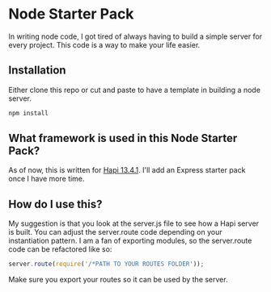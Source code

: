 # Node Starter Pack
In writing node code, I got tired of always having to build a simple server for every project. This code is a way to make your life easier.

## Installation
Either clone this repo or cut and paste to have a template in building a node server.
```javascript
npm install

```

## What framework is used in this Node Starter Pack?
As of now, this is written for [Hapi 13.4.1](http://hapijs.com/). I'll add an Express starter pack once I have more time.

## How do I use this?
My suggestion is that you look at the server.js file to see how a Hapi server is built. You can adjust the server.route code depending on your instantiation pattern. I am a fan of exporting modules, so the server.route code can be refactored like so:

```javascript
server.route(require('/*PATH TO YOUR ROUTES FOLDER'));
```
Make sure you export your routes so it can be used by the server.
